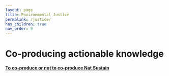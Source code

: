 ```yaml
---
layout: page
title: Environmental Justice
permalink: /justice/
has_children: true
nav_order: 9
---
```


# Co-producing actionable knowledge

__[To co-produce or not to co-produce Nat Sustain](https://www.nature.com/articles/s41893-018-0191-0)__
